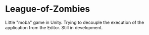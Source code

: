 # League-of-Zombies
Little "moba" game in Unity. Trying to decouple the execution of the application from the Editor. Still in development.
